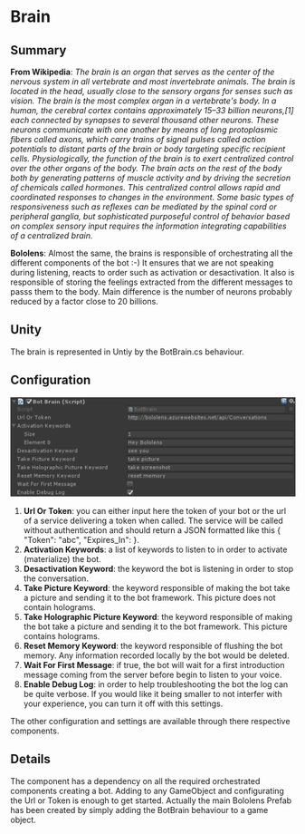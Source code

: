 Brain
========

## Summary
**From Wikipedia**: *The brain is an organ that serves as the center of the nervous system in all vertebrate and most invertebrate animals. The brain is located in the head, usually close to the sensory organs for senses such as vision. The brain is the most complex organ in a vertebrate's body. In a human, the cerebral cortex contains approximately 15–33 billion neurons,[1] each connected by synapses to several thousand other neurons. These neurons communicate with one another by means of long protoplasmic fibers called axons, which carry trains of signal pulses called action potentials to distant parts of the brain or body targeting specific recipient cells.*
*Physiologically, the function of the brain is to exert centralized control over the other organs of the body. The brain acts on the rest of the body both by generating patterns of muscle activity and by driving the secretion of chemicals called hormones. This centralized control allows rapid and coordinated responses to changes in the environment. Some basic types of responsiveness such as reflexes can be mediated by the spinal cord or peripheral ganglia, but sophisticated purposeful control of behavior based on complex sensory input requires the information integrating capabilities of a centralized brain.*

**Bololens**: Almost the same, the brains is responsible of orchestrating all the different components of the bot :-) It ensures that we are not speaking during listening, reacts to order such as activation or desactivation. It also is responsible of storing the feelings extracted from the different messages to passs them to the body. Main difference is the number of neurons probably reduced by a factor close to 20 billions.

## Unity
The brain is represented in Untiy by the BotBrain.cs behaviour.

## Configuration
![Configuration](Pictures/Brain.png)

1. **Url Or Token**: you can either input here the token of your bot or the url of a service delivering a token when called. The service will be called without authentication and should return a JSON formatted like this { "Token": "abc", "Expires_In": <ExpirationInSeconds> }.
2. **Activation Keywords**: a list of keywords to listen to in order to activate (materialize) the bot.
3. **Desactivation Keyword**: the keyword the bot is listening in order to stop the conversation.
4. **Take Picture Keyword**: the keyword responsible of making the bot take a picture and sending it to the bot framework. This picture does not contain holograms.
5. **Take Holographic Picture Keyword**: the keyword responsible of making the bot take a picture and sending it to the bot framework. This picture contains holograms.
6. **Reset Memory Keyword**: the keyword responsible of flushing the bot memory. Any information recorded locally by the bot would be deleted.
7. **Wait For First Message**: if true, the bot will wait for a first introduction message coming from the server before begin to listen to your voice.
8. **Enable Debug Log**: in order to help troubleshooting the bot the log can be quite verbose. If you would like it being smaller to not interfer with your experience, you can turn it off with this settings.

The other configuration and settings are available through there respective components.

## Details
The component has a dependency on all the required orchestrated components creating a bot. Adding to any GameObject and configurating the Url or Token is enough to get started. Actually the main Bololens Prefab has been created by simply adding the BotBrain behaviour to a game object.  